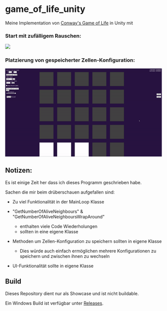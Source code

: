 # game_of_life_unity
Meine Implementation von [Conway's Game of Life](https://de.wikipedia.org/wiki/Conways_Spiel_des_Lebens#Die_Spielregeln) in Unity mit 


### Start mit zufälligem Rauschen:
![](https://github.com/FDoerr/game_of_life_unity/blob/main/docs/start_from_noise.gif)


### Platzierung von gespeicherter Zellen-Konfiguration:
![](https://github.com/FDoerr/game_of_life_unity/blob/main/docs/place_configurations.gif)


## Notizen:
Es ist einige Zeit her dass ich dieses Programm geschrieben habe.

Sachen die mir beim drüberschauen aufgefallen sind:

- Zu viel Funktionalität in der MainLoop Klasse
     
- "GetNumberOfAliveNeighbours" & "GetNumberOfAliveNeighboursWrapAround"
   - enthalten viele Code Wiederholungen
   - sollten in eine eigene Klasse
     
- Methoden um Zellen-Konfiguration zu speichern sollten in eigene Klasse
   - Dies würde auch einfach ermöglichen mehrere Konfigurationen zu speichern und zwischen ihnen zu wechseln
 
- UI-Funktionalität sollte in eigene Klasse
 

## Build
Dieses Repository dient nur als Showcase und ist nicht buildable.

Ein Windows Build ist verfügbar unter [Releases](https://github.com/FDoerr/game_of_life_unity/releases).
